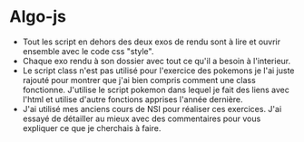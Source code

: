 # Algo-js
- Tout les script en dehors des deux exos de rendu sont à lire et ouvrir ensemble avec le code css "style".
- Chaque exo rendu à son dossier avec tout ce qu'il a besoin à l'interieur.
- Le script class n'est pas utilisé pour l'exercice des pokemons je l'ai juste rajouté pour montrer que j'ai bien compris comment une class fonctionne. J'utilise le script pokemon dans lequel je fait des liens avec l'html et utilise d'autre fonctions apprises l'année dernière.
- J'ai utilisé mes anciens cours de NSI pour réaliser ces exercices. J'ai essayé de détailler au mieux avec des commentaires pour vous expliquer ce que je cherchais à faire.
